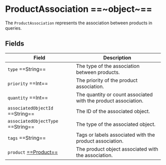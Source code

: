 # ProductAssociation ==~object~==

The `ProductAssociation` represents the association between products in queries.

## Fields

| Field                                                        	| Description                                                    	|
|-------------------------------------------------------------	|----------------------------------------------------------------	|
| `type`  ==String==                                          	| The type of the association between products.                  	|
| `priority`  ==Int==                                          	| The priority of the product association.                       	|
| `quantity`  ==Int==                                         	| The quantity or count associated with the product association. 	|
| `associatedObjectId`  ==String==                          	| The ID of the associated object.                               	|
| `associatedObjectType`  ==String==                        	| The type of the associated object.                             	|
| `tags`  ==String==                                          	| Tags or labels associated with the product association.        	|
| `product` [ ==Product== ](../ProductType.md)               	| The product object associated with the association.            	|
